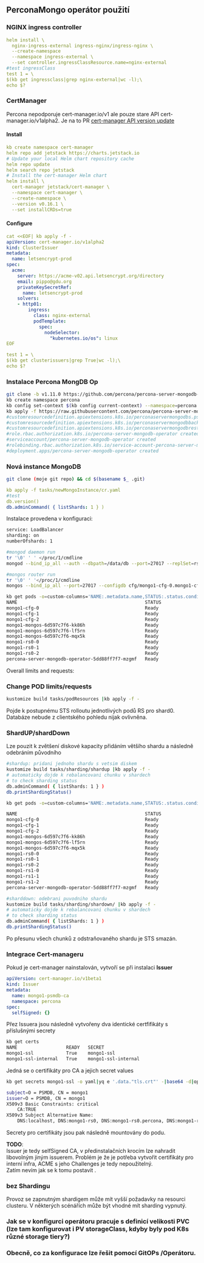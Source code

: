 ## PerconaMongo operátor použití

### NGINX ingress controller
```yaml
helm install \
  nginx-ingress-external ingress-nginx/ingress-nginx \
  --create-namespace
  --namespace ingress-external \
  --set controller.ingressClassResource.name=nginx-external 
#test ingressClass
test 1 = \
$(kb get ingressclass|grep nginx-external|wc -l);\
echo $?
```
### CertManager
Percona nepodporuje cert-manager.io/v1 ale pouze stare API cert-manager.io/v1alpha2.
Je na to PR [cert-manager API version update](https://github.com/percona/percona-server-mongodb-operator/pull/863) 

#### Install
```yaml
kb create namespace cert-manager
helm repo add jetstack https://charts.jetstack.io
# Update your local Helm chart repository cache
helm repo update
helm search repo jetstack
# Install the cert-manager Helm chart
helm install \
  cert-manager jetstack/cert-manager \
  --namespace cert-manager \
  --create-namespace \
  --version v0.16.1 \
  --set installCRDs=true
```
#### Configure 
```yaml
cat <<EOF| kb apply -f -
apiVersion: cert-manager.io/v1alpha2
kind: ClusterIssuer
metadata:
  name: letsencrypt-prod
spec:
  acme:
    server: https://acme-v02.api.letsencrypt.org/directory
    email: pippo@gdu.org
    privateKeySecretRef:
      name: letsencrypt-prod
    solvers:
    - http01:
        ingress:
          class: nginx-external
          podTemplate:
            spec:
              nodeSelector:
                "kubernetes.io/os": linux
EOF

test 1 = \
$(kb get clusterissuers|grep True|wc -l);\
echo $?
```

### Instalace Percona MongDB Op

```sh
git clone -b v1.11.0 https://github.com/percona/percona-server-mongodb-operator
kb create namespace percona
kb config set-context $(kb config current-context) --namespace=percona
kb apply -f https://raw.githubusercontent.com/percona/percona-server-mongodb-operator/v1.11.0/deploy/bundle.yaml 
#customresourcedefinition.apiextensions.k8s.io/perconaservermongodbs.psmdb.percona.com created
#customresourcedefinition.apiextensions.k8s.io/perconaservermongodbbackups.psmdb.percona.com created
#customresourcedefinition.apiextensions.k8s.io/perconaservermongodbrestores.psmdb.percona.com created
#role.rbac.authorization.k8s.io/percona-server-mongodb-operator created
#serviceaccount/percona-server-mongodb-operator created
#rolebinding.rbac.authorization.k8s.io/service-account-percona-server-mongodb-operator created
#deployment.apps/percona-server-mongodb-operator created
```

### Nová instance MongoDB
```sh
git clone (moje git repo) && cd $(basename $_ .git)
```

```yaml
kb apply -f tasks/newMongoInstance/cr.yaml
#test
db.version()
db.adminCommand( { listShards: 1 } )
```

Instalace provedena v konfiguraci:

```sh
service: LoadBalancer
sharding: on
numberOfshards: 1

#mongod daemon run
tr '\0' ' ' </proc/1/cmdline
mongod --bind_ip_all --auth --dbpath=/data/db --port=27017 --replSet=rs0 --storageEngine=wiredTiger --relaxPermChecks --clusterAuthMode=x509 --shardsvr --slowms=100 --profile=1 --rateLimit=100 --enableEncryption --encryptionKeyFile=/etc/mongodb-encryption/encryption-key --encryptionCipherMode=AES256-CBC --wiredTigerCacheSizeGB=0.25 --wiredTigerCollectionBlockCompressor=snappy --wiredTigerJournalCompressor=snappy --wiredTigerIndexPrefixCompression=true --setParameter ttlMonitorSleepSecs=60 --setParameter wiredTigerConcurrentReadTransactions=128 --setParameter wiredTigerConcurrentWriteTransactions=128 --tlsMode preferTLS --tlsCertificateKeyFile /tmp/tls.pem --tlsAllowInvalidCertificates --tlsClusterFile /tmp/tls-internal.pem --tlsCAFile /etc/mongodb-ssl/ca.crt --tlsClusterCAFile /etc/mongodb-ssl-internal/ca.crt 

#mongos router run
tr '\0' ' '</proc/1/cmdline
mongos --bind_ip_all --port=27017 --configdb cfg/mongo1-cfg-0.mongo1-cfg.percona.svc.cluster.local:27017,mongo1-cfg-1.mongo1-cfg.percona.svc.cluster.local:27017,mongo1-cfg-2.mongo1-cfg.percona.svc.cluster.local:27017 --relaxPermChecks --clusterAuthMode=x509 --tlsMode preferTLS --tlsCertificateKeyFile /tmp/tls.pem --tlsAllowInvalidCertificates --tlsClusterFile /tmp/tls-internal.pem --tlsCAFile /etc/mongodb-ssl/ca.crt --tlsClusterCAFile /etc/mongodb-ssl-internal/ca.crt 
```

```sh
kb get pods -o=custom-columns='NAME:.metadata.name,STATUS:.status.conditions[1].type'
NAME                                               STATUS
mongo1-cfg-0                                       Ready
mongo1-cfg-1                                       Ready
mongo1-cfg-2                                       Ready
mongo1-mongos-6d597c7f6-kk86h                      Ready
mongo1-mongos-6d597c7f6-lf5rn                      Ready
mongo1-mongos-6d597c7f6-mqx5k                      Ready
mongo1-rs0-0                                       Ready
mongo1-rs0-1                                       Ready
mongo1-rs0-2                                       Ready
percona-server-mongodb-operator-5dd88ff7f7-mzgmf   Ready
``` 
Overall limits and requests:


### Change POD limits/requests

```sh
kustomize build tasks/podResources |kb apply -f -
```
Pojde k postupnému STS rolloutu jednotlivých podů RS pro shard0. Databáze nebude
z clientského pohledu nijak ovlivněna.

### ShardUP/shardDown
Lze pouzit k zvětšení diskové kapacity přidáním většího shardu a následně
odebráním původního
```sh
#shardup: pridani jednoho shardu s vetsim diskem
kustomize build tasks/sharding/shardup |kb apply -f -
# automaticky dojde k rebalancovani chunku v shardech
# to check sharding status
db.adminCommand( { listShards: 1 } )
db.printShardingStatus()

```
```sh
kb get pods -o=custom-columns='NAME:.metadata.name,STATUS:.status.conditions[1].type'

NAME                                               STATUS
mongo1-cfg-0                                       Ready
mongo1-cfg-1                                       Ready
mongo1-cfg-2                                       Ready
mongo1-mongos-6d597c7f6-kk86h                      Ready
mongo1-mongos-6d597c7f6-lf5rn                      Ready
mongo1-mongos-6d597c7f6-mqx5k                      Ready
mongo1-rs0-0                                       Ready
mongo1-rs0-1                                       Ready
mongo1-rs0-2                                       Ready
mongo1-rs1-0                                       Ready
mongo1-rs1-1                                       Ready
mongo1-rs1-2                                       Ready
percona-server-mongodb-operator-5dd88ff7f7-mzgmf   Ready
```
```sh
#sharddown: odebrani puvodniho shardu
kustomize build tasks/sharding/shardown/ |kb apply -f -
# automaticky dojde k rebalancovani chunku v shardech
# to check sharding status
db.adminCommand( { listShards: 1 } )
db.printShardingStatus()
```
Po přesunu všech chunků z odstraňovaného shardu je STS smazán.

### Integrace Cert-manageru
Pokud je cert-manager nainstalován, vytvoří se při instalaci **Issuer**
```yaml
apiVersion: cert-manager.io/v1beta1
kind: Issuer
metadata:
  name: mongo1-psmdb-ca
  namespace: percona
spec:
  selfSigned: {}
```

  
Přez Issuera jsou následně vytvořeny dva identické certfifikáty s příslušnými secrety
```sh
kb get certs
NAME                  READY   SECRET                
mongo1-ssl            True    mongo1-ssl            
mongo1-ssl-internal   True    mongo1-ssl-internal   
```
Jedná se o certifikáty pro CA a jejich secret values
```sh
kb get secrets mongo1-ssl -o yaml|yq e '.data."tls.crt"' -|base64 -d|openssl x509 -subject -issuer -ext subjectAltName,basicConstraints -noout

subject=O = PSMDB, CN = mongo1
issuer=O = PSMDB, CN = mongo1
X509v3 Basic Constraints: critical
    CA:TRUE
X509v3 Subject Alternative Name:
    DNS:localhost, DNS:mongo1-rs0, DNS:mongo1-rs0.percona, DNS:mongo1-rs0.percona.svc.cluster.local, DNS:*.mongo1-rs0, DNS:*.mongo1-rs0.percona, DNS:*.mongo1-rs0.percona.svc.cluster.local, DNS:mongo1-mongos, DNS:mongo1-mongos.percona, DNS:mongo1-mongos.percona.svc.cluster.local, DNS:*.mongo1-mongos, DNS:*.mongo1-mongos.percona, DNS:*.mongo1-mongos.percona.svc.cluster.local, DNS:mongo1-cfg, DNS:mongo1-cfg.percona, DNS:mongo1-cfg.percona.svc.cluster.local, DNS:*.mongo1-cfg, DNS:*.mongo1-cfg.percona, DNS:*.mongo1-cfg.percona.svc.cluster.local
```

Secrety pro certifikáty jsou pak následně mountovány do podu.

**TODO**:  
Issuer je tedy selfSigned CA, v předinstalačních krocím lze nahradit libovolným
jiným issuerem. Problém je že je potřeba vytvořit certifikáty pro interní infra,
ACME s jeho Challenges je tedy nepoužitelný.  
Zatím nevím jak se k tomu postavit .

### bez Shardingu
Provoz se zapnutným shardigem může mít vyšší požadavky na resourci clusteru. V
některých scénářích může být vhodné mít sharding vypnutý.  

### Jak se v konfigurci operátoru pracuje s definicí velikosti PVC (lze tam konfigurovat i PV storageClass, kdyby byly pod K8s různé storage tiery?)

### Obecně, co za konfigurace lze řešit pomocí GitOPs /Operátoru.
